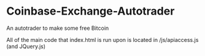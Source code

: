 # Coinbase-Exchange-Autotrader
An autotrader to make some free Bitcoin


All of the main code that index.html is run upon is located in /js/apiaccess.js (and JQuery.js)
